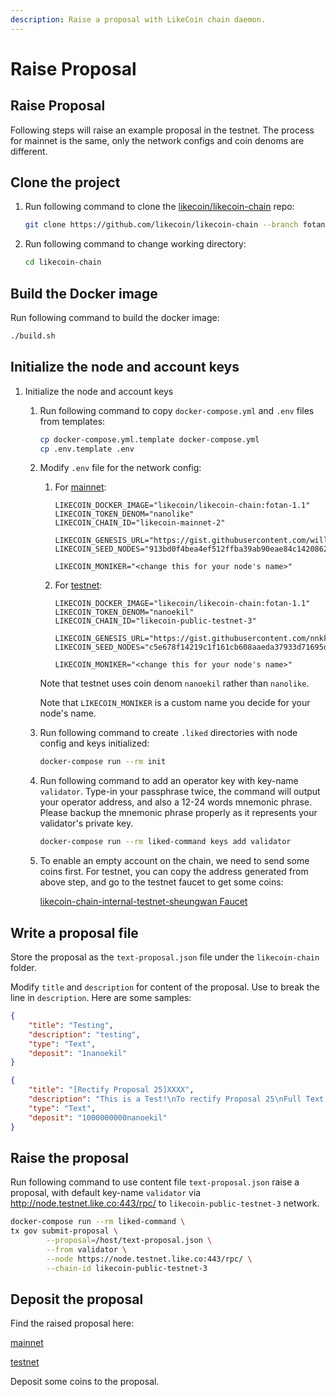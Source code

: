 ```yaml
---
description: Raise a proposal with LikeCoin chain daemon.
---
```


# Raise Proposal

## Raise Proposal

Following steps will raise an example proposal in the testnet. The process for mainnet is the same, only the network configs and coin denoms are different.

## Clone the project

1.  Run following command to clone the [likecoin/likecoin-chain](https://github.com/likecoin/likecoin-chain) repo:

    ```bash
    git clone https://github.com/likecoin/likecoin-chain --branch fotan-1.1 --single-branch
    ```
2.  Run following command to change working directory:

    ```bash
    cd likecoin-chain
    ```

## Build the Docker image

Run following command to build the docker image:

```bash
./build.sh
```

## **Initialize the node and account keys**

1. Initialize the node and account keys
   1.  Run following command to copy `docker-compose.yml` and `.env` files from templates:

       ```bash
       cp docker-compose.yml.template docker-compose.yml
       cp .env.template .env
       ```
   2.  Modify `.env` file for the network config:

       1.  For [mainnet](https://github.com/likecoin/mainnet):

           ```
           LIKECOIN_DOCKER_IMAGE="likecoin/likecoin-chain:fotan-1.1"
           LIKECOIN_TOKEN_DENOM="nanolike"
           LIKECOIN_CHAIN_ID="likecoin-mainnet-2"

           LIKECOIN_GENESIS_URL="https://gist.githubusercontent.com/williamchong/de1bdf2b2a8f3bce50a4b5e46af26959/raw/4e21bff586771c849d22e1916bcb88c6463fbaa0/genesis.json"
           LIKECOIN_SEED_NODES="913bd0f4bea4ef512ffba39ab90eae84c1420862@34.82.131.35:26656,e44a2165ac573f84151671b092aa4936ac305e2a@nnkken.dev:26656"

           LIKECOIN_MONIKER="<change this for your node's name>"
           ```
       2.  For [testnet](https://github.com/likecoin/testnets):

           ```
           LIKECOIN_DOCKER_IMAGE="likecoin/likecoin-chain:fotan-1.1"
           LIKECOIN_TOKEN_DENOM="nanoekil"
           LIKECOIN_CHAIN_ID="likecoin-public-testnet-3"

           LIKECOIN_GENESIS_URL="https://gist.githubusercontent.com/nnkken/4a161c14e9dc03f412c36d11cdf7ea27/raw/9265c348c9f79b918d99aeee7f6c29b6b3bc449f/genesis.json"
           LIKECOIN_SEED_NODES="c5e678f14219c1f161cb608aaeda37933d71695d@nnkken.dev:31801"

           LIKECOIN_MONIKER="<change this for your node's name>"
           ```

       Note that testnet uses coin denom `nanoekil` rather than `nanolike`.

       Note that `LIKECOIN_MONIKER` is a custom name you decide for your node's name.
   3.  Run following command to create `.liked` directories with node config and keys initialized:

       ```bash
       docker-compose run --rm init
       ```
   4.  Run following command to add an operator key with key-name `validator`. Type-in your passphrase twice, the command will output your operator address, and also a 12-24 words mnemonic phrase. Please backup the mnemonic phrase properly as it represents your validator's private key.

       ```bash
       docker-compose run --rm liked-command keys add validator
       ```
   5.  To enable an empty account on the chain, we need to send some coins first. For testnet, you can copy the address generated from above step, and go to the testnet faucet to get some coins:

       [likecoin-chain-internal-testnet-sheungwan Faucet](https://likecoin-public-testnet-faucet.nnkken.dev)

## Write a proposal file

Store the proposal as the `text-proposal.json` file under the `likecoin-chain` folder.

Modify `title` and `description` for content of the proposal. Use  to break the line in `description`. Here are some samples:

```json
{
    "title": "Testing",
    "description": "testing",
    "type": "Text",
    "deposit": "1nanoekil"
}
```

```json
{
    "title": "[Rectify Proposal 25]XXXX",
    "description": "This is a Test!\nTo rectify Proposal 25\nFull Text:\n...",
    "type": "Text",
    "deposit": "1000000000nanoekil"
}
```

## Raise the proposal

Run following command to use content file `text-proposal.json` raise a proposal, with default key-name `validator` via http://node.testnet.like.co:443/rpc/ to `likecoin-public-testnet-3` network.

```bash
docker-compose run --rm liked-command \
tx gov submit-proposal \
        --proposal=/host/text-proposal.json \
        --from validator \
        --node https://node.testnet.like.co:443/rpc/ \
        --chain-id likecoin-public-testnet-3
```

## Deposit the proposal

Find the raised proposal here:

[mainnet](https://stake.like.co/proposals)

[testnet](https://likecoin-public-testnet-3.netlify.app/proposals)

Deposit some coins to the proposal.
